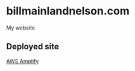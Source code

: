 # billmainlandnelson.com
My website

## Deployed site
[AWS Amplify](https://master.d2ms5i4iloq8ns.amplifyapp.com/)

